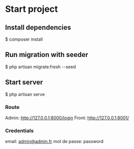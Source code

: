 # Start project

## Install dependencies

$ composer install

## Run migration with seeder

$ php artisan migrate:fresh --seed

## Start server

$ php artisan serve

### Route

Admin: <http://127.0.0.1:8000/login>
Front: <http://127.0.0.1:8001/>

### Credentials

email: admin@admin.fr
mot de passe: password

